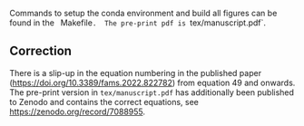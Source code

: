 Commands to setup the conda environment and build all figures can be found in the ` `Makefile`.  The pre-print pdf is `tex/manuscript.pdf`.

## Correction
There is a slip-up in the equation numbering in the published paper (https://doi.org/10.3389/fams.2022.822782) from equation 49 and onwards. The pre-print version in `tex/manuscript.pdf` has additionally been published to Zenodo and contains the correct equations, see https://zenodo.org/record/7088955.
